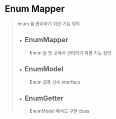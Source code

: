 # Enum Mapper
> enum 을 관리하기 위한 기능 정의
> - ## EnumMapper
>> Enum 을 한 곳에서 관리하기 위한 기능 정의
> - ## EnumModel
>> Enum 공통 상속 interface
> - ## EnumGetter
>> EnumModel 메서드 구현 class